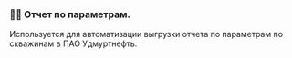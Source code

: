 ### :woman_technologist: Отчет по параметрам.
Используется для автоматизации выгрузки отчета по параметрам по скважинам в ПАО Удмуртнефть. 
